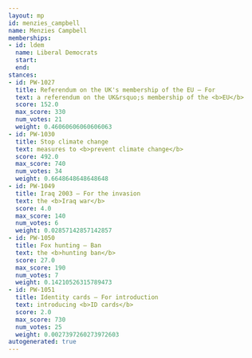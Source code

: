 ```yaml
---
layout: mp
id: menzies_campbell
name: Menzies Campbell
memberships:
- id: ldem
  name: Liberal Democrats
  start: 
  end: 
stances:
- id: PW-1027
  title: Referendum on the UK's membership of the EU — For
  text: a referendum on the UK&rsquo;s membership of the <b>EU</b>
  score: 152.0
  max_score: 330
  num_votes: 21
  weight: 0.46060606060606063
- id: PW-1030
  title: Stop climate change
  text: measures to <b>prevent climate change</b>
  score: 492.0
  max_score: 740
  num_votes: 34
  weight: 0.6648648648648648
- id: PW-1049
  title: Iraq 2003 — For the invasion
  text: the <b>Iraq war</b>
  score: 4.0
  max_score: 140
  num_votes: 6
  weight: 0.02857142857142857
- id: PW-1050
  title: Fox hunting — Ban
  text: the <b>hunting ban</b>
  score: 27.0
  max_score: 190
  num_votes: 7
  weight: 0.14210526315789473
- id: PW-1051
  title: Identity cards — For introduction
  text: introducing <b>ID cards</b>
  score: 2.0
  max_score: 730
  num_votes: 25
  weight: 0.0027397260273972603
autogenerated: true
---
```

